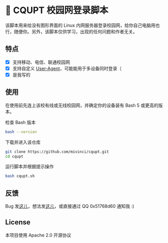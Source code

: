 # 📶 CQUPT 校园网登录脚本

该脚本用来给没有图形界面的 Linux 内网服务器登录校园网，给你自己电脑用也行，随便你。另外，该脚本仅供学习，出现的任何问题和作者无关。

## 特点

- [x] 支持移动、电信、联通校园网
- [x] 支持自定义 [User-Agent](https://developer.mozilla.org/en-US/docs/Web/HTTP/Headers/User-Agent)，可能能用于多设备同时登录（
- [x] 是我写的

## 使用

在使用前先连上该校有线或无线校园网，并确定你的设备装有 Bash 5 或更高的版本。

检查 Bash 版本

```bash
bash --version
```

下载并进入该仓库

```bash
git clone https://github.com/mivinci/cqupt.git
cd cqupt
```

运行脚本并根据提示操作
```bash
bash cqupt.sh
```

## 反馈

Bug 发[这儿](https://github.com/mivinci/cqupt/issues)，想法发[这儿](https://github.com/mivinci/cqupt/discussions)，或直接通过 QQ 0x51768d60 通知我 :)

## License

本项目使用 Apache 2.0 开源协议
